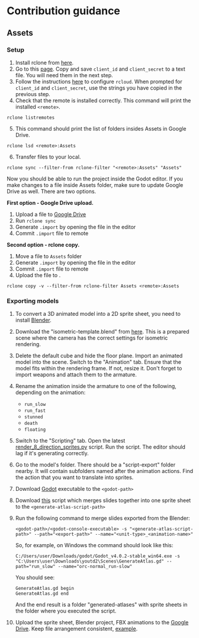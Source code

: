 # Contribution guidance

## Assets

### Setup

1. Install rclone from [here](https://rclone.org/downloads/).
2. Go to this [page](https://console.cloud.google.com/apis/credentials/oauthclient/909699965518-qt5c21qf6r7mr3rg26vkh6nml4s397e7.apps.googleusercontent.com?project=youtd2-385722). Copy and save `client_id` and `client_secret` to a text file. You will need them in the next step.
3. Follow the instructions [here](https://rclone.org/drive/) to configure `rcloud`. When prompted for `client_id` and `client_secret`, use the strings you have copied in the previous step.
4. Check that the remote is installed correctly. This command will print the installed `<remote>`.
```
rclone listremotes
```
5. This command should print the list of folders insides Assets in Google Drive.
```
rclone lsd <remote>:Assets
```
6. Transfer files to your local.
```
rclone sync --filter-from rclone-filter "<remote>:Assets" "Assets"
```

Now you should be able to run the project inside the Godot editor. If you make changes to a file inside Assets folder, make sure to update Google Drive as well. There are two options.

**First option - Google Drive upload.**

1. Upload a file to [Google Drive](https://drive.google.com/drive/u/1/folders/1V9GN1uoX9-mu2J5IoWPaNJU2aC_ejGIA)
2. Run `rclone sync`
3. Generate `.import` by opening the file in the editor
4. Commit `.import` file to remote

**Second option - rclone copy.**
1. Move a file to `Assets` folder
2. Generate `.import` by opening the file in the editor
3. Commit `.import` file to remote
4. Upload the file to <remote>.
```
rclone copy -v --filter-from rclone-filter Assets <remote>:Assets
```

### Exporting models

1. To convert a 3D animated model into a 2D sprite sheet, you need to install [Blender](https://www.blender.org/download/).
2. Download the "isometric-template.blend" from [here](https://drive.google.com/drive/folders/1AU0lNWg0xuZFsjmeP-DU5UQZHaXhlC2d). This is a prepared scene where the camera has the correct settings for isometric rendering.
3. Delete the default cube and hide the floor plane. Import an animated model into the scene. Switch to the "Animation" tab. Ensure that the model fits within the rendering frame. If not, resize it. Don't forget to import weapons and attach them to the armature.
4. Rename the animation inside the armature to one of the following, depending on the animation:
    - `run_slow`
    - `run_fast`
    - `stunned`
    - `death`
    - `floating`
5. Switch to the "Scripting" tab. Open the latest [render_8_direction_sprites.py](https://github.com/Praytic/youtd2/blob/main/Scenes/render_8_direction_sprites.py) script. Run the script. The editor should lag if it's generating correctly.
6. Go to the model's folder. There should be a "script-export" folder nearby. It will contain subfolders named after the animation actions. Find the action that you want to translate into sprites.
7. Download [Godot](https://godotengine.org/download) executable to the `<godot-path>`
8. Download [this](https://github.com/Praytic/youtd2/blob/main/Scenes/GenerateAtlas.gd) script which merges slides together into one sprite sheet to the `<generate-atlas-script-path>`
9. Run the following command to merge slides exported from the Blender:
    ```
    <godot-path>/<godot-console-executable> -s "<generate-atlas-script-path>" --path="<export-path>" --name="<unit-type>_<animation-name>"
    ```
    So, for example, on Windows the command should look like this:
    ```
    C:/Users/user/Downloads/godot/Godot_v4.0.2-stable_win64.exe -s "C:\Users\user\Downloads\youtd2\Scenes\GenerateAtlas.gd" --path="run_slow" --name="orc-normal_run-slow"
    ```
    You should see:
    ```
    GenerateAtlas.gd begin
    GenerateAtlas.gd end
    ```
    And the end result is a folder "generated-atlases" with sprite sheets in the folder where you executed the script.
  
10. Upload the sprite sheet, Blender project, FBX animations to the [Google Drive](https://drive.google.com/drive/folders/1AU0lNWg0xuZFsjmeP-DU5UQZHaXhlC2d). Keep file arrangement consistent, [example](https://drive.google.com/drive/folders/1zdILF_XKJu2Arkjpcb5bo8DTLln5YXf6).
